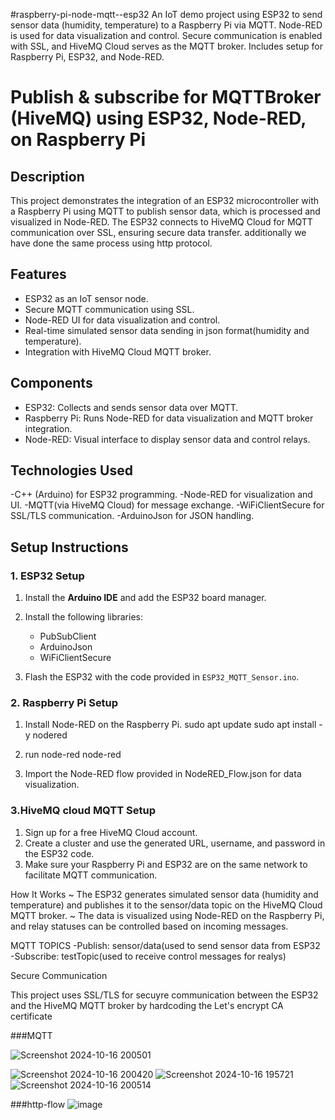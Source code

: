 #raspberry-pi-node-mqtt--esp32
An IoT demo project using ESP32 to send sensor data (humidity, temperature) to a Raspberry Pi via MQTT. Node-RED is used for data visualization and control. Secure communication is enabled with SSL, and HiveMQ Cloud serves as the MQTT broker. Includes setup for Raspberry Pi, ESP32, and Node-RED.
# Publish & subscribe for MQTTBroker (HiveMQ) using ESP32, Node-RED, on Raspberry Pi

## Description
This project demonstrates the integration of an ESP32 microcontroller with a Raspberry Pi using MQTT to publish sensor data, which is processed and visualized in Node-RED. The ESP32 connects to HiveMQ Cloud for MQTT communication over SSL, ensuring secure data transfer.  additionally we have done the same process using http protocol.

## Features
- ESP32 as an IoT sensor node.
- Secure MQTT communication using SSL.
- Node-RED UI for data visualization and control.
- Real-time simulated sensor data sending in json format(humidity and temperature).
- Integration with HiveMQ Cloud MQTT broker.

## Components
- ESP32: Collects and sends sensor data over MQTT.
- Raspberry Pi: Runs Node-RED for data visualization and MQTT broker integration.
- Node-RED: Visual interface to display sensor data and control relays.

## Technologies Used
-C++ (Arduino) for ESP32 programming.
-Node-RED for visualization and UI.
-MQTT(via HiveMQ Cloud) for message exchange.
-WiFiClientSecure for SSL/TLS communication.
-ArduinoJson for JSON handling.

## Setup Instructions

### 1. ESP32 Setup
1. Install the **Arduino IDE** and add the ESP32 board manager.
2. Install the following libraries:
   - PubSubClient
   - ArduinoJson
   - WiFiClientSecure

3. Flash the ESP32 with the code provided in `ESP32_MQTT_Sensor.ino`.

### 2. Raspberry Pi Setup
1. Install Node-RED on the Raspberry Pi.
    sudo apt update
    sudo apt install -y nodered

2. run node-red
        node-red
3. Import the Node-RED flow provided in NodeRED_Flow.json for data visualization.

### 3.HiveMQ cloud MQTT Setup
  1.  Sign up for a free HiveMQ Cloud account.
  2.  Create a cluster and use the generated URL, username, and password in the ESP32 code.
  3.  Make sure your Raspberry Pi and ESP32 are on the same network to facilitate MQTT communication.

How It Works
~ The ESP32 generates simulated sensor data (humidity and temperature) and publishes it to the sensor/data topic on the HiveMQ Cloud MQTT broker.
~ The data is visualized using Node-RED on the Raspberry Pi, and relay statuses can be controlled based on incoming messages.

MQTT TOPICS
  -Publish: sensor/data(used to send sensor data from ESP32
  -Subscribe: testTopic(used to receive control messages for realys)

Secure Communication

This project uses SSL/TLS for secuyre communication between the ESP32 and the HiveMQ MQTT broker by hardcoding the Let's encrypt CA certificate

###MQTT

  ![Screenshot 2024-10-16 200501](https://github.com/user-attachments/assets/ae7f2b91-22db-41d7-af3a-846aeb60706a)

![Screenshot 2024-10-16 200420](https://github.com/user-attachments/assets/db07bc89-cdc7-4975-b17a-754f97d56c1c)
![Screenshot 2024-10-16 195721](https://github.com/user-attachments/assets/153378a9-9423-41cf-9604-64f2b700e9f4)
![Screenshot 2024-10-16 200514](https://github.com/user-attachments/assets/bf10ad3d-2c05-4ce9-b1a3-9b08ea8b5957)

###http-flow
![image](https://github.com/user-attachments/assets/8bc250ca-15f8-425b-bc6b-a3a454952c02)

